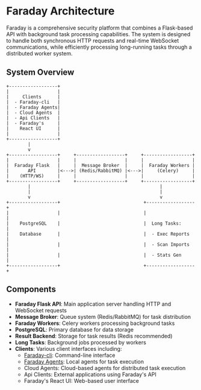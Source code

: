 # Faraday Architecture

Faraday is a comprehensive security platform that combines a Flask-based API with background task processing capabilities. The system is designed to handle both synchronous HTTP requests and real-time WebSocket communications, while efficiently processing long-running tasks through a distributed worker system.

## System Overview

```ascii
+------------------+
|                  |
|     Clients      |
|  - Faraday-cli   |
|  - Faraday Agents|
|  - Cloud Agents  |
|  - Api Clients   |
|  - Faraday's     |
|    React UI      |
|                  |
+------------------+
        |
        v
+------------------+     +------------------+     +------------------+
|                  |     |                  |     |                  |
|  Faraday Flask   |     |  Message Broker  |     |  Faraday Workers |
|       API        |<--->| (Redis/RabbitMQ) |<--->|     (Celery)     |
|    (HTTP/WS)     |     |                  |     |                  |
+------------------+     +------------------+     +------------------+
        |                                                |
        |                                                |
        v                                                v
+------------------+                               +------------------+
|                  |                               |                  |
|    PostgreSQL    |                               |  Long Tasks:     |
|    Database      |                               |  - Exec Reports  |
|                  |                               |  - Scan Imports  |
|                  |                               |  - Stats Gen     |
+------------------+                               +------------------+
```

## Components

- **Faraday Flask API**: Main application server handling HTTP and WebSocket requests
- **Message Broker**: Queue system (Redis/RabbitMQ) for task distribution
- **Faraday Workers**: Celery workers processing background tasks
- **PostgreSQL**: Primary database for data storage
- **Result Backend**: Storage for task results (Redis recommended)
- **Long Tasks**: Background jobs processed by workers
- **Clients**: Various client interfaces including:
  - [Faraday-cli](https://github.com/infobyte/faraday-cli): Command-line interface
  - [Faraday Agents](https://github.com/infobyte/faraday_agent_dispatcher): Local agents for task execution
  - Cloud Agents: Cloud-based agents for distributed task execution
  - Api Clients: External applications using Faraday's API
  - Faraday's React UI: Web-based user interface 
